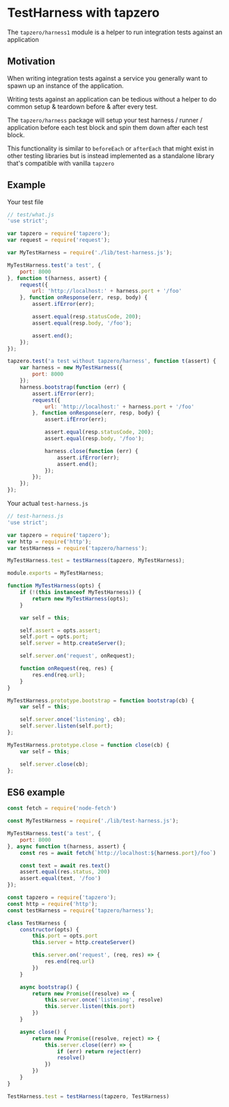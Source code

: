# TestHarness with tapzero

The `tapzero/harness1` module is a helper to run integration
tests against an application

## Motivation

When writing integration tests against a service you generally
want to spawn up an instance of the application.

Writing tests against an application can be tedious without
a helper to do common setup & teardown before & after every test.

The `tapzero/harness` package will setup your test
harness / runner / application before each test block and
spin them down after each test block.

This functionality is similar to `beforeEach` or `afterEach`
that might exist in other testing libraries but is instead
implemented as a standalone library that's
compatible with vanilla `tapzero`

## Example

Your test file

```js
// test/what.js
'use strict';

var tapzero = require('tapzero');
var request = require('request');

var MyTestHarness = require('./lib/test-harness.js');

MyTestHarness.test('a test', {
    port: 8000
}, function t(harness, assert) {
    request({
        url: 'http://localhost:' + harness.port + '/foo'
    }, function onResponse(err, resp, body) {
        assert.ifError(err);

        assert.equal(resp.statusCode, 200);
        assert.equal(resp.body, '/foo');

        assert.end();
    });
});

tapzero.test('a test without tapzero/harness', function t(assert) {
    var harness = new MyTestHarness({
        port: 8000
    });
    harness.bootstrap(function (err) {
        assert.ifError(err);
        request({
            url: 'http://localhost:' + harness.port + '/foo'
        }, function onResponse(err, resp, body) {
            assert.ifError(err);

            assert.equal(resp.statusCode, 200);
            assert.equal(resp.body, '/foo');

            harness.close(function (err) {
                assert.ifError(err);
                assert.end();
            });
        });
    });
});
```

Your actual `test-harness.js`

```js
// test-harness.js
'use strict';

var tapzero = require('tapzero');
var http = require('http');
var testHarness = require('tapzero/harness');

MyTestHarness.test = testHarness(tapzero, MyTestHarness);

module.exports = MyTestHarness;

function MyTestHarness(opts) {
    if (!(this instanceof MyTestHarness)) {
        return new MyTestHarness(opts);
    }

    var self = this;

    self.assert = opts.assert;
    self.port = opts.port;
    self.server = http.createServer();

    self.server.on('request', onRequest);

    function onRequest(req, res) {
        res.end(req.url);
    }
}

MyTestHarness.prototype.bootstrap = function bootstrap(cb) {
    var self = this;

    self.server.once('listening', cb);
    self.server.listen(self.port);
};

MyTestHarness.prototype.close = function close(cb) {
    var self = this;

    self.server.close(cb);
};
```

## ES6 example

```js
const fetch = require('node-fetch')

const MyTestHarness = require('./lib/test-harness.js');

MyTestHarness.test('a test', {
    port: 8000
}, async function t(harness, assert) {
    const res = await fetch(`http://localhost:${harness.port}/foo`)

    const text = await res.text()
    assert.equal(res.status, 200)
    assert.equal(text, '/foo')
});
```

```js
const tapzero = require('tapzero');
const http = require('http');
const testHarness = require('tapzero/harness');

class TestHarness {
    constructor(opts) {
        this.port = opts.port
        this.server = http.createServer()

        this.server.on('request', (req, res) => {
            res.end(req.url)
        })
    }

    async bootstrap() {
        return new Promise((resolve) => {
            this.server.once('listening', resolve)
            this.server.listen(this.port)
        })
    }

    async close() {
        return new Promise((resolve, reject) => {
            this.server.close((err) => {
                if (err) return reject(err)
                resolve()
            })
        })
    }
}

TestHarness.test = testHarness(tapzero, TestHarness)
```
